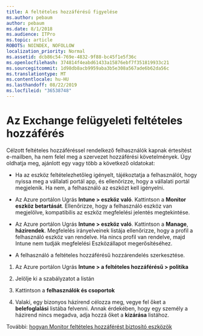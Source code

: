 ```yaml
---
title: A feltételes hozzáférésű figyelése
ms.author: pebaum
author: pebaum
ms.date: 8/1/2018
ms.audience: ITPro
ms.topic: article
ROBOTS: NOINDEX, NOFOLLOW
localization_priority: Normal
ms.assetid: dcb86c54-769e-4832-9f88-bc45f1e5f36c
ms.openlocfilehash: 374814f4eabd61433a15876ebf7f351819933c21
ms.sourcegitcommit: 1d98db8acb9959aba3b5e308a567ade6b62da56c
ms.translationtype: MT
ms.contentlocale: hu-HU
ms.lasthandoff: 08/22/2019
ms.locfileid: "36538748"
---
```

# <a name="monitoring-conditional-access-for-exchange"></a>Az Exchange felügyeleti feltételes hozzáférés

Célzott feltételes hozzáféréssel rendelkező felhasználók kapnak értesítést e-mailben, ha nem felel meg a szervezet hozzáférési követelmények. Úgy oldhatja meg, ajánlott egy vagy több a következő oldatokat:
  
- Ha az eszköz feltételezhetőleg igényelt, tájékoztatja a felhasználót, hogy nyissa meg a vállalati portál app, és ellenőrizze, hogy a vállalati portál megjelenik. Ha nem, a felhasználó az eszközt kell igényelni.
    
- Az Azure portálon Ugrás **Intune \> eszköz való**. Kattintson a **Monitor** **eszköz betartását**. Ellenőrizze, hogy a felhasználó eszköz van megjelölve, kompatibilis az eszköz megfelelési jelentés megtekintése. 
    
- Az Azure portálon Ugrás **Intune \> eszköz való**. Kattintson a **Manage**, **házirendek**. Megfelelés irányelveinek listája ellenőrizze, hogy a profil a felhasználó eszköz van rendelve. Ha nincs profil van rendelve, majd Intune nem tudják megfelelési Eszközállapot megerősítéséhez. 
    
- A felhasználó a feltételes hozzáférésű hozzárendelés szerkesztése.
    
1. Az Azure portálon Ugrás **Intune \> a feltételes hozzáférésű \> politika**
    
2. Jelölje ki a szabályzatot a listán
    
3. Kattintson a **felhasználók és csoportok**
    
4. Valaki, egy bizonyos házirend célozza meg, vegye fel őket a **belefoglalási** listába felvenni. Annak érdekében, hogy egy személy a házirend nincs megadva, adja hozzá őket a **kizárása** listához. 
    
További: [hogyan Monitor feltételes hozzáférést biztosító eszközök](https://docs.microsoft.com/intune/conditional-access-exchange-monitor)
  

